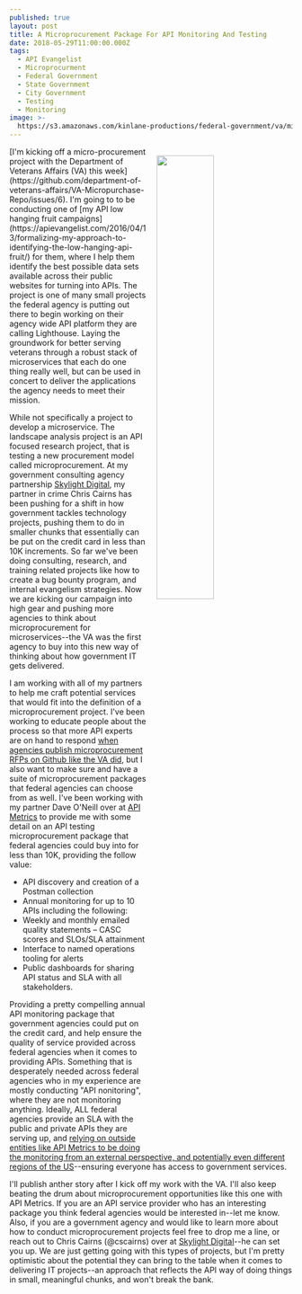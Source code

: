 ```yaml
---
published: true
layout: post
title: A Microprocurement Package For API Monitoring And Testing
date: 2018-05-29T11:00:00.000Z
tags:
  - API Evangelist
  - Microprocurment
  - Federal Government
  - State Government
  - City Government
  - Testing
  - Monitoring
image: >-
  https://s3.amazonaws.com/kinlane-productions/federal-government/va/microconsulting-work-state-va-api-landscape-analysis.png
---
```

<p><img src="{{ page.image }}" width="45%" align="right" style="padding: 15px;" /></p>[I'm kicking off a micro-procurement project with the Department of Veterans Affairs (VA) this week](https://github.com/department-of-veterans-affairs/VA-Micropurchase-Repo/issues/6). I'm going to to be conducting one of [my API low hanging fruit campaigns](https://apievangelist.com/2016/04/13/formalizing-my-approach-to-identifying-the-low-hanging-api-fruit/) for them, where I help them identify the best possible data sets available across their public websites for turning into APIs. The project is one of many small projects the federal agency is putting out there to begin working on their agency wide API platform they are calling Lighthouse. Laying the groundwork for better serving veterans through a robust stack of microservices that each do one thing really well, but can be used in concert to deliver the applications the agency needs to meet their mission.

While not specifically a project to develop a microservice. The landscape analysis project is an API focused research project, that is testing a new procurement model called microprocurement. At my government consulting agency partnership [Skylight Digital](http://skylight.digital/), my partner in crime Chris Cairns has been pushing for a shift in how government tackles technology projects, pushing them to do in smaller chunks that essentially can be put on the credit card in less than 10K increments. So far we've been doing consulting, research, and training related projects like how to create a bug bounty program, and internal evangelism strategies. Now we are kicking our campaign into high gear and pushing more agencies to think about microprocurement for microservices--the VA was the first agency to buy into this new way of thinking about how government IT gets delivered.

I am working with all of my partners to help me craft potential services that would fit into the definition of a microprocurement project. I've been working to educate people about the process so that more API experts are on hand to respond [when agencies publish microprocurement RFPs on Github like the VA did](https://github.com/department-of-veterans-affairs/VA-Micropurchase-Repo/issues), but I also want to make sure and have a suite of microprocurement packages that federal agencies can choose from as well. I've been working with my partner Dave O'Neill over at [API Metrics](https://apimetrics.io/) to provide me with some detail on an API testing microprocurement package that federal agencies could buy into for less than 10K, providing the follow value:

- API discovery and creation of a Postman collection
- Annual monitoring for up to 10 APIs including the following:
- Weekly and monthly emailed quality statements – CASC scores and SLOs/SLA attainment
- Interface to named operations tooling for alerts
- Public dashboards for sharing API status and SLA with all stakeholders.

Providing a pretty compelling annual API monitoring package that government agencies could put on the credit card, and help ensure the quality of service provided across federal agencies when it comes to providing APIs. Something that is desperately needed across federal agencies who in my experience are mostly conducting "API nonitoring", where they are not monitoring anything. Ideally, ALL federal agencies provide an SLA with the public and private APIs they are serving up, and [relying on outside entities like API Metrics to be doing the monitoring from an external perspective, and potentially even different regions of the US](https://apimetrics.io/)--ensuring everyone has access to government services.

I'll publish anther story after I kick off my work with the VA. I'll also keep beating the drum about microprocurement opportunities like this one with API Metrics. If you are an API service provider who has an interesting package you think federal agencies would be interested in--let me know. Also, if you are a government agency and would like to learn more about how to conduct microprocurement projects feel free to drop me a line, or reach out to Chris Cairns (@cscairns) over at [Skylight Digital](https://skylight.digital/)--he can set you up. We are just getting going with this types of projects, but I'm pretty optimistic about the potential they can bring to the table when it comes to delivering IT projects--an approach that reflects the API way of doing things in small, meaningful chunks, and won't break the bank.
